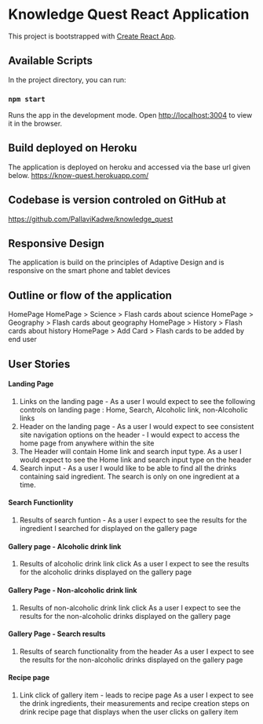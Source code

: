 # Knowledge Quest React Application

This project is bootstrapped with [Create React App](https://github.com/facebook/create-react-app).

## Available Scripts
In the project directory, you can run:

### `npm start`
Runs the app in the development mode.
Open [http://localhost:3004](http://localhost:3004) to view it in the browser.

## Build deployed on Heroku
The application is deployed on heroku and accessed via the base url given below.
https://know-quest.herokuapp.com/

## Codebase is version controled on GitHub at 
https://github.com/PallaviKadwe/knowledge_quest

## Responsive Design
The application is build on the principles of Adaptive Design and is responsive on the smart phone and tablet devices

## Outline or flow of the application 
HomePage
HomePage > Science >  Flash cards about science
HomePage > Geography > Flash cards about geography
HomePage > History > Flash cards about history
HomePage > Add Card > Flash cards to be added by end user

## User Stories 


#### Landing Page
1. Links on the landing page -
    As a user I would expect to see the following controls on landing page : Home, Search, Alcoholic link, non-Alcoholic links 
2. Header on the landing page -
    As a user I would expect to see consistent site navigation options on the header - I would expect to access the home page from anywhere within the site
3. The Header will contain Home link and search input type.
    As a user I would expect to see the Home link and search input type on the header
4. Search input - 
    As a user I would like to be able to find all the drinks containing said ingredient. The search is only on one ingredient at a time.

#### Search Functionlity
1. Results of search funtion -
    As a user I expect to see the results for the ingredient I searched for displayed on the gallery page

#### Gallery page - Alcoholic drink link
1. Results of alcoholic drink link click
    As a user I expect to see the results for the alcoholic drinks displayed on the gallery page

#### Gallery Page - Non-alcoholic drink link
1. Results of non-alcoholic drink link click
    As a user I expect to see the results for the non-alcoholic drinks displayed on the gallery page

#### Gallery Page - Search results
1. Results of search functionality from the header
    As a user I expect to see the results for the non-alcoholic drinks displayed on the gallery page

#### Recipe page
1. Link click of gallery item - leads to recipe page
    As a user I expect to see the drink ingredients, their measurements and recipe creation steps on drink recipe page that displays when the user clicks on gallery item
